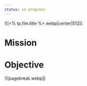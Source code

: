 ```yaml
---
status: in progress
---
```

![[<% tp.file.title %>.webp|center|512]]
# Mission

# Objective

![[pagebreak.webp]]